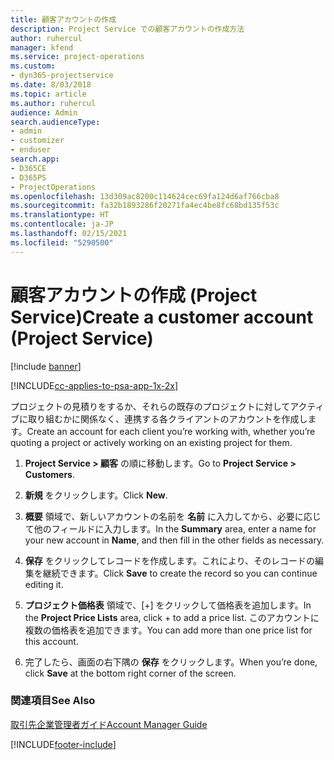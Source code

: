 ```yaml
---
title: 顧客アカウントの作成
description: Project Service での顧客アカウントの作成方法
author: ruhercul
manager: kfend
ms.service: project-operations
ms.custom:
- dyn365-projectservice
ms.date: 8/03/2018
ms.topic: article
ms.author: ruhercul
audience: Admin
search.audienceType:
- admin
- customizer
- enduser
search.app:
- D365CE
- D365PS
- ProjectOperations
ms.openlocfilehash: 13d309ac8200c114624cec69fa124d6af766cba8
ms.sourcegitcommit: fa32b1893286f20271fa4ec4be8fc68bd135f53c
ms.translationtype: HT
ms.contentlocale: ja-JP
ms.lasthandoff: 02/15/2021
ms.locfileid: "5290500"
---
```

# <a name="create-a-customer-account-project-service"></a><span data-ttu-id="f48c9-103">顧客アカウントの作成 (Project Service)</span><span class="sxs-lookup"><span data-stu-id="f48c9-103">Create a customer account (Project Service)</span></span>

[!include [banner](../includes/psa-now-project-operations.md)]

[!INCLUDE[cc-applies-to-psa-app-1x-2x](../includes/cc-applies-to-psa-app-1x-2x.md)]

<span data-ttu-id="f48c9-104">プロジェクトの見積りをするか、それらの既存のプロジェクトに対してアクティブに取り組むかに関係なく、連携する各クライアントのアカウントを作成します。</span><span class="sxs-lookup"><span data-stu-id="f48c9-104">Create an account for each client you’re working with, whether you’re quoting a project or actively working on an existing project for them.</span></span>  
  
1.  <span data-ttu-id="f48c9-105">**Project Service > 顧客** の順に移動します。</span><span class="sxs-lookup"><span data-stu-id="f48c9-105">Go to **Project Service > Customers**.</span></span>  
  
2.  <span data-ttu-id="f48c9-106">**新規** をクリックします。</span><span class="sxs-lookup"><span data-stu-id="f48c9-106">Click **New**.</span></span>  
  
3.  <span data-ttu-id="f48c9-107">**概要** 領域で、新しいアカウントの名前を **名前** に入力してから、必要に応じて他のフィールドに入力します。</span><span class="sxs-lookup"><span data-stu-id="f48c9-107">In the **Summary** area, enter a name for your new account in **Name**, and then fill in the other fields as necessary.</span></span>  
  
4.  <span data-ttu-id="f48c9-108">**保存** をクリックしてレコードを作成します。これにより、そのレコードの編集を継続できます。</span><span class="sxs-lookup"><span data-stu-id="f48c9-108">Click **Save** to create the record so you can continue editing it.</span></span>  
  
5.  <span data-ttu-id="f48c9-109">**プロジェクト価格表** 領域で、[+] をクリックして価格表を追加します。</span><span class="sxs-lookup"><span data-stu-id="f48c9-109">In the **Project Price Lists** area, click + to add a price list.</span></span> <span data-ttu-id="f48c9-110">このアカウントに複数の価格表を追加できます。</span><span class="sxs-lookup"><span data-stu-id="f48c9-110">You can add more than one price list for this account.</span></span>  
  
6.  <span data-ttu-id="f48c9-111">完了したら、画面の右下隅の **保存** をクリックします。</span><span class="sxs-lookup"><span data-stu-id="f48c9-111">When you’re done, click **Save** at the bottom right corner of the screen.</span></span>  
  
### <a name="see-also"></a><span data-ttu-id="f48c9-112">関連項目</span><span class="sxs-lookup"><span data-stu-id="f48c9-112">See Also</span></span>  
 [<span data-ttu-id="f48c9-113">取引先企業管理者ガイド</span><span class="sxs-lookup"><span data-stu-id="f48c9-113">Account Manager Guide</span></span>](../psa/account-manager-guide.md)


[!INCLUDE[footer-include](../includes/footer-banner.md)]